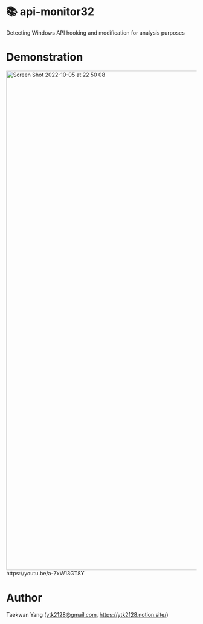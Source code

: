 # 📚 api-monitor32
Detecting Windows API hooking and modification for analysis purposes

# Demonstration
<img width="1316" alt="Screen Shot 2022-10-05 at 22 50 08" src="https://user-images.githubusercontent.com/60180255/194077067-2abee563-4a47-4785-97a7-74f116cf249c.png">
https://youtu.be/a-ZxW13GT8Y

# Author
Taekwan Yang (<ytk2128@gmail.com>, https://ytk2128.notion.site/)
